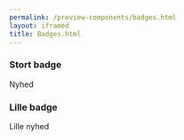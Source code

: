 ```yaml
--- 
permalink: /preview-components/badges.html
layout: iframed 
title: Badges.html
---
```

<h3 class="h5">Stort badge</h3>
<label class="badge badge-large">Nyhed</label>

<h3 class="h5">Lille badge</h3>
<label class="badge badge-small">Lille nyhed</label>